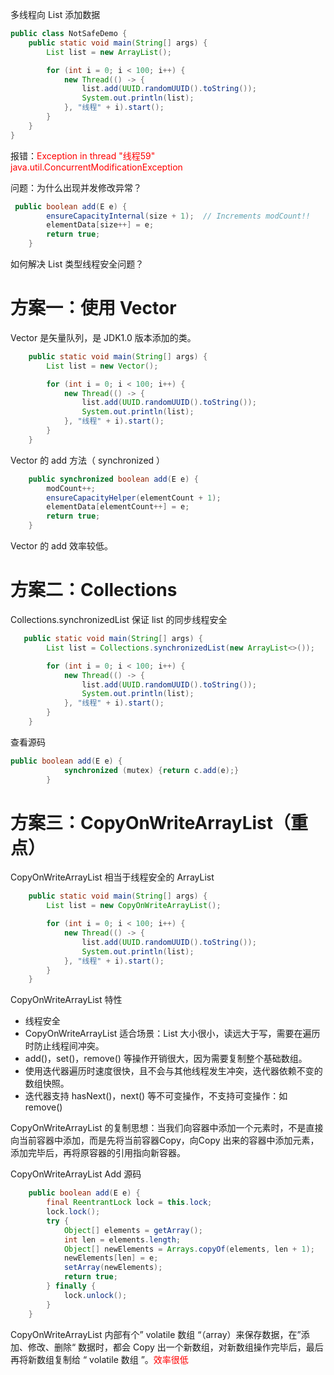 多线程向 List 添加数据

```java
public class NotSafeDemo {
    public static void main(String[] args) {
        List list = new ArrayList();

        for (int i = 0; i < 100; i++) {
            new Thread(() -> {
                list.add(UUID.randomUUID().toString());
                System.out.println(list);
            }, "线程" + i).start();
        }
    }
}
```

报错：<font color=red>Exception in thread "线程59" java.util.ConcurrentModificationException</font>

问题：为什么出现并发修改异常？

```java
 public boolean add(E e) {
        ensureCapacityInternal(size + 1);  // Increments modCount!!
        elementData[size++] = e;
        return true;
    }
```



如何解决 List 类型线程安全问题？

# 方案一：使用 Vector

Vector 是矢量队列，是 JDK1.0 版本添加的类。

```java
    public static void main(String[] args) {
        List list = new Vector();

        for (int i = 0; i < 100; i++) {
            new Thread(() -> {
                list.add(UUID.randomUUID().toString());
                System.out.println(list);
            }, "线程" + i).start();
        }
    }
```

Vector 的 add 方法（ synchronized ）

```java
    public synchronized boolean add(E e) {
        modCount++;
        ensureCapacityHelper(elementCount + 1);
        elementData[elementCount++] = e;
        return true;
    }
```

Vector 的 add 效率较低。



# 方案二：Collections

Collections.synchronizedList 保证 list 的同步线程安全

```java
   public static void main(String[] args) {
        List list = Collections.synchronizedList(new ArrayList<>());

        for (int i = 0; i < 100; i++) {
            new Thread(() -> {
                list.add(UUID.randomUUID().toString());
                System.out.println(list);
            }, "线程" + i).start();
        }
    }
```

查看源码

```java
public boolean add(E e) {
            synchronized (mutex) {return c.add(e);}
        }
```



# 方案三：CopyOnWriteArrayList（重点）

CopyOnWriteArrayList 相当于线程安全的 ArrayList

```java
    public static void main(String[] args) {
        List list = new CopyOnWriteArrayList();

        for (int i = 0; i < 100; i++) {
            new Thread(() -> {
                list.add(UUID.randomUUID().toString());
                System.out.println(list);
            }, "线程" + i).start();
        }
    }
```



CopyOnWriteArrayList 特性

- 线程安全
- CopyOnWriteArrayList 适合场景：List 大小很小，读远大于写，需要在遍历时防止线程间冲突。
- add()，set()，remove() 等操作开销很大，因为需要复制整个基础数组。
- 使用迭代器遍历时速度很快，且不会与其他线程发生冲突，迭代器依赖不变的数组快照。
- 迭代器支持 hasNext()，next() 等不可变操作，不支持可变操作：如 remove()



CopyOnWriteArrayList 的复制思想：当我们向容器中添加一个元素时，不是直接向当前容器中添加，而是先将当前容器Copy，向Copy 出来的容器中添加元素，添加完毕后，再将原容器的引用指向新容器。

CopyOnWriteArrayList Add 源码

```java
    public boolean add(E e) {
        final ReentrantLock lock = this.lock;
        lock.lock();
        try {
            Object[] elements = getArray();
            int len = elements.length;
            Object[] newElements = Arrays.copyOf(elements, len + 1);
            newElements[len] = e;
            setArray(newElements);
            return true;
        } finally {
            lock.unlock();
        }
    }
```



CopyOnWriteArrayList  内部有个” volatile 数组 “（array）来保存数据，在”添加、修改、删除“ 数据时，都会 Copy 出一个新数组，对新数组操作完毕后，最后再将新数组复制给 “  volatile 数组  ”。<font color=red>效率很低</font>


